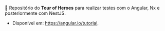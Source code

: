 🦸‍ Repositório do <strong>Tour of Heroes</strong> para realizar testes com o Angular, Nx e posteriormente com NestJS. 
* Disponível em: https://angular.io/tutorial.
